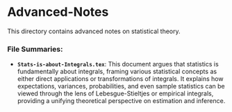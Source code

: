 # Advanced-Notes

This directory contains advanced notes on statistical theory.

### File Summaries:

*   **`Stats-is-about-Integrals.tex`**: This document argues that statistics is fundamentally about integrals, framing various statistical concepts as either direct applications or transformations of integrals. It explains how expectations, variances, probabilities, and even sample statistics can be viewed through the lens of Lebesgue-Stieltjes or empirical integrals, providing a unifying theoretical perspective on estimation and inference.
